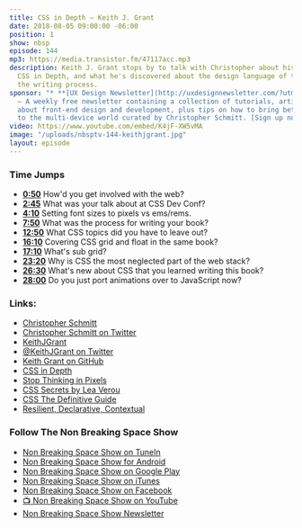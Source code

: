 ```yaml
---
title: CSS in Depth — Keith J. Grant
date: 2018-08-05 09:00:00 -06:00
position: 1
show: nbsp
episode: 144
mp3: https://media.transistor.fm/47117acc.mp3
description: Keith J. Grant stops by to talk with Christopher about his new book,
  CSS in Depth, and what he's discovered about the design language of the web during
  the writing process.
sponsor: "* **[UX Design Newsletter](http://uxdesignnewsletter.com/?utm_source=nbsptv144&utm_medium=podcast&utm_campaign=uxdesignnewsletter)**
  — A weekly free newsletter containing a collection of tutorials, articles, and videos
  about front-end design and development, plus tips on how to bring better engagement
  to the multi-device world curated by Christopher Schmitt. [Sign up now!](http://uxdesignnewsletter.com/?utm_source=nbsptv144&utm_medium=podcast&utm_campaign=uxdesignnewsletter)"
video: https://www.youtube.com/embed/K4jF-XW5vMA
image: "/uploads/nbsptv-144-keithjgrant.jpg"
layout: episode
---
```


### Time Jumps

* **[0:50](#t=0:50)** How'd you get involved with the web?
* **[2:45](#t=2:45)** What was your talk about at CSS Dev Conf?
* **[4:10](#t=4:10)** Setting font sizes to pixels vs ems/rems.
* **[7:50](#t=7:50)** What was the process for writing your book?
* **[12:50](#t=12:50)** What CSS topics did you have to leave out?
* **[16:10](https://goodstuff.fm/nbsp/144#t=16:10)** Covering CSS grid and float in the same book?
* **[17:10](https://goodstuff.fm/nbsp/144#t=17:10)** What's sub grid?
* **[23:20](https://goodstuff.fm/nbsp/144#t=23:20)** Why is CSS the most neglected part of the web stack?
* **[26:30](https://goodstuff.fm/nbsp/144#t=26:30)** What's new about CSS that you learned writing this book?
* **[28:00](https://goodstuff.fm/nbsp/144#t=28:00)** Do you just port animations over to JavaScript now?


### Links:

* [Christopher Schmitt](http://Christopher.org)
* [Christopher Schmitt on Twitter](https://twitter.com/teleject)
* [KeithJGrant](https://keithjgrant.com)
* [@KeithJGrant on Twitter](https://twitter.com/keithjgrant)
* [Keith Grant on GitHub](https://github.com/keithjgrant)
* [CSS in Depth](https://www.manning.com/books/css-in-depth)
* [Stop Thinking in Pixels](https://keithjgrant.com/talks/stop-thinking-in-pixels/)
* [CSS Secrets by Lea Verou](http://shop.oreilly.com/product/0636920031123.do)
* [CSS The Definitive Guide](https://meyerweb.com/eric/books/css-tdg/)
* [Resilient, Declarative, Contextual](https://keithjgrant.com/posts/2018/06/resilient-declarative-contextual/)


### Follow The Non Breaking Space Show

* [Non Breaking Space Show on TuneIn](http://tunein.com/radio/Non-Breaking-Space-Show-p885155/)
* [Non Breaking Space Show for Android](http://subscribeonandroid.com/feeds.goodstuff.fm/nbsp)
* [Non Breaking Space Show on Google Play](https://playmusic.app.goo.gl/?ibi=com.google.PlayMusic&isi=691797987&ius=googleplaymusic&link=https://play.google.com/music/m/Iw5ik6iwalo5vmda5rqyrotdney?t%3DNon_Breaking_Space_Show%26pcampaignid%3DMKT-na-all-co-pr-mu-pod-16)
* [Non Breaking Space Show on iTunes](https://itunes.apple.com/ca/podcast/non-breaking-space-show/id507162981?mt=2&ign-mpt=uo%3D4)
* [Non Breaking Space Show on Facebook](https://www.facebook.com/nbsptv)
* [📺 Non Breaking Space Show on YouTube](https://www.youtube.com/channel/UC--mqA75V3CM8hxId0l7e_g?sub_confirmation=1)
* [Non Breaking Space Show Newsletter](http://newsletter.nonbreakingspace.tv/)
